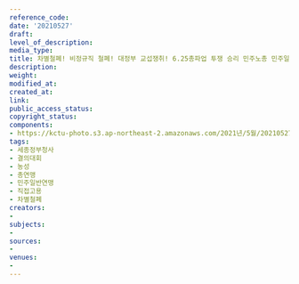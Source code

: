 ```yaml
---
reference_code: 
date: '20210527'
draft: 
level_of_description: 
media_type: 
title: 차별철폐! 비정규직 철폐! 대정부 교섭쟁취! 6.25총파업 투쟁 승리 민주노총 민주일반연맹 확대간부 결의대회
description: 
weight: 
modified_at: 
created_at: 
link: 
public_access_status: 
copyright_status: 
components:
- https://kctu-photo.s3.ap-northeast-2.amazonaws.com/2021년/5월/20210527-차별철폐!+비정규직+철폐!+대정부+교섭쟁취!+6.25총파업+투쟁+승리+민주노총+민주일반연맹+확대간부+결의대회_세종정부청사_결의대회_농성_총연맹_민주일반연맹_직접고용_차별철폐/_1D20192.jpg
tags:
- 세종정부청사
- 결의대회
- 농성
- 총연맹
- 민주일반연맹
- 직접고용
- 차별철폐
creators:
- 
subjects:
- 
sources:
- 
venues:
- 
---
```

